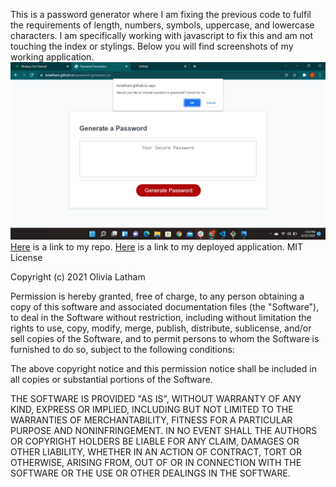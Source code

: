 This is a password generator where I am fixing the previous code to fulfil the requirements of length, numbers, symbols, uppercase, and lowercase characters. I am specifically working with javascript to fix this and am not touching the index or stylings. Below you will find screenshots of my working application. 
![](images\password-generator-screenshot.png)
[Here](https://github.com/kolatham/password-generator-js) is a link to my repo.
[Here](https://kolatham.github.io/password-generator-js/) is a link to my deployed application.
MIT License

Copyright (c) 2021 Olivia Latham

Permission is hereby granted, free of charge, to any person obtaining a copy
of this software and associated documentation files (the "Software"), to deal
in the Software without restriction, including without limitation the rights
to use, copy, modify, merge, publish, distribute, sublicense, and/or sell
copies of the Software, and to permit persons to whom the Software is
furnished to do so, subject to the following conditions:

The above copyright notice and this permission notice shall be included in all
copies or substantial portions of the Software.

THE SOFTWARE IS PROVIDED "AS IS", WITHOUT WARRANTY OF ANY KIND, EXPRESS OR
IMPLIED, INCLUDING BUT NOT LIMITED TO THE WARRANTIES OF MERCHANTABILITY,
FITNESS FOR A PARTICULAR PURPOSE AND NONINFRINGEMENT. IN NO EVENT SHALL THE
AUTHORS OR COPYRIGHT HOLDERS BE LIABLE FOR ANY CLAIM, DAMAGES OR OTHER
LIABILITY, WHETHER IN AN ACTION OF CONTRACT, TORT OR OTHERWISE, ARISING FROM,
OUT OF OR IN CONNECTION WITH THE SOFTWARE OR THE USE OR OTHER DEALINGS IN THE
SOFTWARE.
